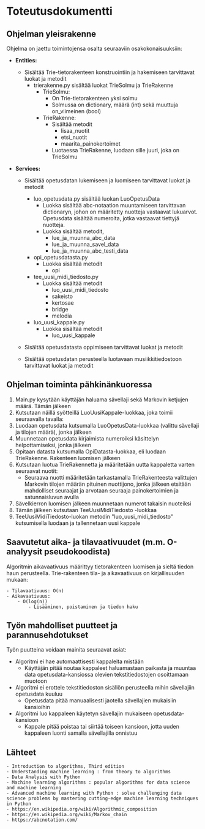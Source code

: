 # **Toteutusdokumentti**

## **Ohjelman yleisrakenne**

Ohjelma on jaettu toimintojensa osalta seuraaviin osakokonaisuuksiin:

- **Entities:**
    - Sisältää Trie-tietorakenteen konstruointiin ja hakemiseen tarvittavat luokat ja metodit
        - trierakenne.py sisältää luokat TrieSolmu ja TrieRakenne
            - TrieSolmu:
                - On Trie-tietorakenteen yksi solmu
                - Solmussa on dictionary, määrä (int) sekä muuttuja on_viimeinen (bool)
            - TrieRakenne:
                - Sisältää metodit
                    - lisaa_nuotit
                    - etsi_nuotit
                    - maarita_painokertoimet
                - Luotaessa TrieRakenne, luodaan sille juuri, joka on TrieSolmu
                
- **Services:**
    - Sisältää opetusdatan lukemiseen ja luomiseen tarvittavat luokat ja metodit
        - luo_opetusdata.py sisältää luokan LuoOpetusData
            - Luokka sisältää abc-notaation muuntamiseen tarvittavan dictionaryn, johon on määritetty nuotteja vastaavat lukuarvot. Opetusdata sisältää numeroita, jotka vastaavat tiettyjä nuotteja.
            - Luokka sisältää metodit, 
                - lue_ja_muunna_abc_data 
                - lue_ja_muunna_savel_data
                - lue_ja_muunna_abc_testi_data
        - opi_opetusdatasta.py
            - Luokka sisältää metodit
                - opi
        - tee_uusi_midi_tiedosto.py
            - Luokka sisältää metodit
                - luo_uusi_midi_tiedosto
                - sakeisto
                - kertosae
                - bridge
                - melodia
        - luo_uusi_kappale.py
            - Luokka sisältää metodit
                - luo_uusi_kappale

        
    - Sisältää opetusdatasta oppimiseen tarvittavat luokat ja metodit
    - Sisältää opetusdatan perusteella luotavaan musiikkitiedostoon tarvittavat luokat ja metodit

## **Ohjelman toiminta pähkinänkuoressa**

1. Main.py kysytään käyttäjän haluama sävellaji sekä Markovin ketjujen määrä. Tämän jälkeen
2. Kutsutaan näillä syötteillä LuoUusiKappale-luokkaa, joka toimii seuraavalla tavalla:
3. Luodaan opetusdata kutsumalla LuoOpetusData-luokkaa (valittu sävellaji ja tilojen määrä), jonka jälkeen
4. Muunnetaan opetusdata kirjaimista numeroiksi käsittelyn helpottamiseksi, jonka jälkeen
5. Opitaan datasta kutsumalla OpiDatasta-luokkaa, eli luodaan TrieRakenne. Rakenteen luomisen jälkeen
6. Kutsutaan luotua TrieRakennetta ja määritetään uutta kappaletta varten seuraavat nuotit:
    - Seuraava nuotti määritetään tarkastamalla TrieRakenteesta valittujen Markovin tilojen määrän pituinen nuottijono, jonka jälkeen etsitään mahdolliset seuraajat ja arvotaan seuraaja painokertoimien ja satunnaisluvun avulla
7. Sävelkierron luomisen jälkeen muunnetaan numerot takaisin nuoteiksi
8. Tämän jälkeen kutsutaan TeeUusiMidiTiedosto -luokkaa
9. TeeUusiMidiTiedosto-luokan metodin "luo_uusi_midi_tiedosto" kutsumisella luodaan ja tallennetaan uusi kappale 


## **Saavutetut aika- ja tilavaativuudet (m.m. O-analyysit pseudokoodista)**

Algoritmin aikavaativuus määrittyy tietorakenteen luomisen ja sieltä tiedon haun perusteella. Trie-rakenteen tila- ja aikavaativuus on kirjallisuuden mukaan:

    - Tilavaativuus: O(n)
    - Aikavaativuus:
        - O(log(n))
            - Lisääminen, poistaminen ja tiedon haku

## **Työn mahdolliset puutteet ja parannusehdotukset**

Työn puutteina voidaan mainita seuraavat asiat:
- Algoritmi ei hae automaattisesti kappaleita mistään
    - Käyttäjän pitää noutaa kappaleet haluamastaan paikasta ja muuntaa data opetusdata-kansiossa olevien tekstitiedostojen osoittamaan muotoon
- Algoritmi ei erottele tekstitiedoston sisällön perusteella mihin sävellajiin opetusdata kuuluu
    - Opetusdata pitää manuaalisesti jaotella sävellajien mukaisiin kansioihin
- Algoritmi luo kappaleen käytetyn sävellajin mukaiseen opetusdata-kansioon
    - Kappale pitää poistaa tai siirtää toiseen kansioon, jotta uuden kappaleen luonti samalla sävellajilla onnistuu



## **Lähteet**

    - Introduction to algorithms, Third edition
    - Understanding machine learning : from theory to algorithms
    - Data Analysis with Python
    - Machine learning algorithms : popular algorithms for data science and machine learning
    - Advanced machine learning with Python : solve challenging data science problems by mastering cutting-edge machine learning techniques in Python
    - https://en.wikipedia.org/wiki/Algorithmic_composition
    - https://en.wikipedia.org/wiki/Markov_chain
    - https://abcnotation.com/
    